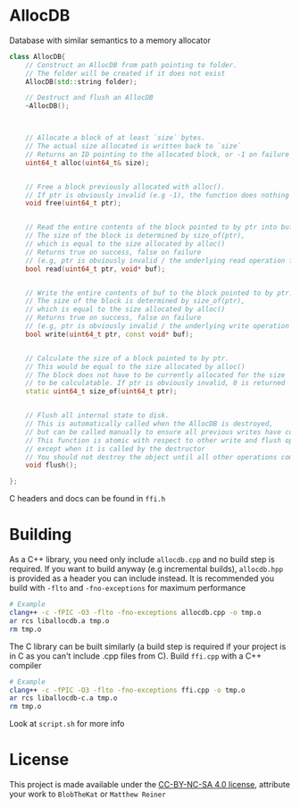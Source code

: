 # AllocDB

Database with similar semantics to a memory allocator

```cpp
class AllocDB{
	// Construct an AllocDB from path pointing to folder.
	// The folder will be created if it does not exist
	AllocDB(std::string folder);

	// Destruct and flush an AllocDB
	~AllocDB();



	// Allocate a block of at least `size` bytes.
	// The actual size allocated is written back to `size`
	// Returns an ID pointing to the allocated block, or -1 on failure
	uint64_t alloc(uint64_t& size);


	// Free a block previously allocated with alloc().
	// If ptr is obviously invalid (e.g -1), the function does nothing
	void free(uint64_t ptr);


	// Read the entire contents of the block pointed to by ptr into buf.
	// The size of the block is determined by size_of(ptr),
	// which is equal to the size allocated by alloc()
	// Returns true on success, false on failure
	// (e.g, ptr is obviously invalid / the underlying read operation fails)
	bool read(uint64_t ptr, void* buf);


	// Write the entire contents of buf to the block pointed to by ptr.
	// The size of the block is determined by size_of(ptr),
	// which is equal to the size allocated by alloc()
	// Returns true on success, false on failure
	// (e.g, ptr is obviously invalid / the underlying write operation fails)
	bool write(uint64_t ptr, const void* buf);


	// Calculate the size of a block pointed to by ptr.
	// This would be equal to the size allocated by alloc()
	// The block does not have to be currently allocated for the size
	// to be calculatable. If ptr is obviously invalid, 0 is returned
	static uint64_t size_of(uint64_t ptr);


	// Flush all internal state to disk.
	// This is automatically called when the AllocDB is destroyed,
	// but can be called manually to ensure all previous writes have completed
	// This function is atomic with respect to other write and flush operations,
	// except when it is called by the destructor
	// You should not destroy the object until all other operations complete
	void flush();

};
```

C headers and docs can be found in `ffi.h`

# Building

As a C++ library, you need only include `allocdb.cpp` and no build step is required. If you want to build anyway (e.g incremental builds), `allocdb.hpp` is provided as a header you can include instead. It is recommended you build with `-flto` and `-fno-exceptions` for maximum performance

```sh
# Example
clang++ -c -fPIC -O3 -flto -fno-exceptions allocdb.cpp -o tmp.o
ar rcs liballocdb.a tmp.o
rm tmp.o
```

The C library can be built similarly (a build step is required if your project is in C as you can't include .cpp files from C). Build `ffi.cpp` with a C++ compiler

```sh
# Example
clang++ -c -fPIC -O3 -flto -fno-exceptions ffi.cpp -o tmp.o
ar rcs liballocdb-c.a tmp.o
rm tmp.o
```

Look at `script.sh` for more info

# License

This project is made available under the [CC-BY-NC-SA 4.0 license](https://creativecommons.org/licenses/by-nc-sa/4.0/deed.en), attribute your work to `BlobTheKat` or `Matthew Reiner`